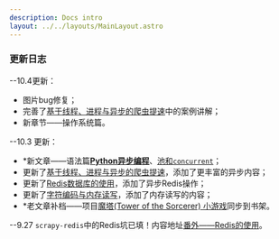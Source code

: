 ```yaml
---
description: Docs intro
layout: ../../layouts/MainLayout.astro
---
```


### 更新日志

--10.4更新：

+ 图片bug修复；
+ 完善了[基于线程、进程与异步的爬虫提速](https://docs.drshw.tech/pw/spider/07/)中的案例讲解；
+ 新章节——操作系统篇。

--10.3 更新：

+ *新文章——语法篇[**Python异步编程**](https://docs.drshw.tech/pb/senior/9/)、[池和`concurrent`](https://docs.drshw.tech/pb/senior/10/)；
+ 更新了[基于线程、进程与异步的爬虫提速](https://docs.drshw.tech/pw/spider/07/)，添加了更丰富的异步内容；
+ 更新了[Redis数据库的使用](https://docs.drshw.tech/pw/extra_2/)，添加了异步Redis操作；
+ 更新了[字符编码与内存读写](https://docs.drshw.tech/pb/primary/11/)，添加了内存读写的内容；
+ *老文章补档——项目[魔塔(Tower of the Sorcerer) 小游戏](https://docs.drshw.tech/poj/tos/)同步到书架。

--9.27 `scrapy-redis`中的Redis坑已填！内容地址[番外——Redis的使用](https://docs.drshw.tech/pw/extra_2/)。 
